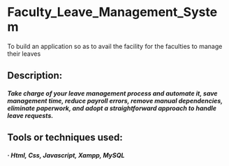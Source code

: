 # Faculty_Leave_Management_System
 To build an application so as to avail the facility for the faculties to manage their leaves
 
## Description:
##### Take charge of your leave management process and automate it, save management time, reduce payroll errors, remove manual dependencies, eliminate paperwork, and adopt a straightforward approach to handle leave requests. 

## Tools or techniques used:
#####  · Html, Css, Javascript, Xampp, MySQL


